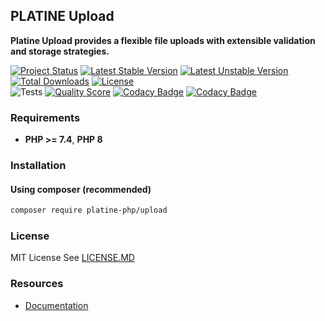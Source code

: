 ## PLATINE Upload
**Platine Upload provides a flexible file uploads with extensible validation and storage strategies.**

[![Project Status](http://opensource.box.com/badges/active.svg)](http://opensource.box.com/badges)
[![Latest Stable Version](https://poser.pugx.org/platine-php/upload/v)](https://packagist.org/packages/platine-php/upload)
[![Latest Unstable Version](https://poser.pugx.org/platine-php/upload/v/unstable)](https://packagist.org/packages/platine-php/upload)
[![Total Downloads](https://poser.pugx.org/platine-php/upload/downloads)](https://packagist.org/packages/platine-php/upload)
[![License](https://poser.pugx.org/platine-php/upload/license)](https://packagist.org/packages/platine-php/upload)  
![Tests](https://github.com/platine-php/upload/actions/workflows/ci.yml/badge.svg)
[![Quality Score](https://img.shields.io/scrutinizer/g/platine-php/upload.svg?style=flat-square)](https://scrutinizer-ci.com/g/platine-php/upload)
[![Codacy Badge](https://app.codacy.com/project/badge/Grade/993420ebb8f24f3398b5ad45ede0a7ec)](https://app.codacy.com/gh/platine-php/upload/dashboard?utm_source=gh&utm_medium=referral&utm_content=&utm_campaign=Badge_grade)
[![Codacy Badge](https://app.codacy.com/project/badge/Coverage/993420ebb8f24f3398b5ad45ede0a7ec)](https://app.codacy.com/gh/platine-php/upload/dashboard?utm_source=gh&utm_medium=referral&utm_content=&utm_campaign=Badge_coverage)

### Requirements 
- **PHP >= 7.4**, **PHP 8** 

### Installation
#### Using composer (recommended)
```bash
composer require platine-php/upload
```

### License
MIT License See [LICENSE.MD](LICENSE.MD)

### Resources
- [Documentation](https://docs.platine-php.com/packages/upload)